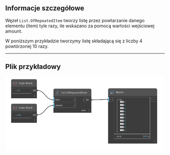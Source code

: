 ## Informacje szczegółowe
Węzeł `List.OfRepeatedItem` tworzy listę przez powtarzanie danego elementu (item) tyle razy, ile wskazano za pomocą wartości wejściowej amount.

W poniższym przykładzie tworzymy listę składającą się z liczby 4 powtórzonej 10 razy.



___
## Plik przykładowy

![List.OfRepeatedItem](./DSCore.List.OfRepeatedItem_img.jpg)

